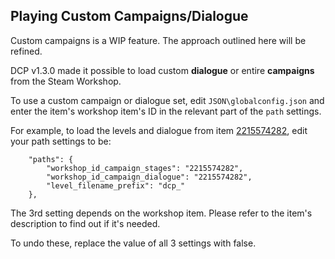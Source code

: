 ## Playing Custom Campaigns/Dialogue

<span class="color-r">Custom campaigns is a WIP feature. The approach outlined here will be refined.</span>

DCP v1.3.0 made it possible to load custom **dialogue** or entire **campaigns** from the Steam Workshop.

To use a custom campaign or dialogue set, edit `JSON\globalconfig.json` and enter the item's workshop item's ID in the relevant part of the `path` settings.

For example, to load the levels and dialogue from item <a href="https://steamcommunity.com/sharedfiles/filedetails/?id=2215574282">2215574282</a>, edit your path settings to be:

        "paths": {
            "workshop_id_campaign_stages": "2215574282",
            "workshop_id_campaign_dialogue": "2215574282",
            "level_filename_prefix": "dcp_"
        },

The 3rd setting depends on the workshop item. Please refer to the item's description to find out if it's needed.

To undo these, replace the value of all 3 settings with <span class="color-r">false</span>.
